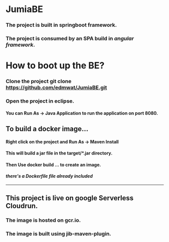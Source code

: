 # JumiaBE
### The project is built in springboot framework.
### The project is consumed by an SPA build in *angular framework*.
# How to boot up the BE?
### Clone the project **git clone https://github.com/edmwat/JumiaBE.git**
### Open the project in eclipse.
#### You can **Run As -> Java Application** to run the application on port 8080.
## To build a docker image...
#### Right click on the project and **Run As -> Maven Install**
#### This will build a jar file in the target/*.jar directory.
#### Then Use **docker build ...** to create an image.
#### *there's a Dockerfile file already included*
---
## This project is live on google Serverless Cloudrun.
### The image is hosted on gcr.io.
### The image is built using jib-maven-plugin.
